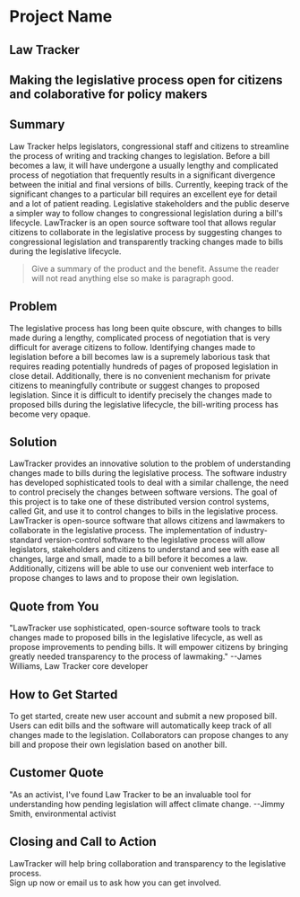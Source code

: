 # Project Name #
 
## Law Tracker ##

## Making the legislative process open for citizens and colaborative for policy makers ##

## Summary ##
  Law Tracker helps legislators, congressional staff and citizens to streamline the process 
  of writing and tracking changes to legislation. Before a bill becomes a law, it will have
  undergone a usually lengthy and complicated process of negotiation that frequently results
  in a significant divergence between the initial and final versions of bills. Currently,
  keeping track of the significant changes to a particular bill requires an excellent
  eye for detail and a lot of patient reading.  Legislative stakeholders and the public
  deserve a simpler way to follow changes to congressional legislation during a bill's 
  lifecycle. LawTracker is an open source software tool that allows regular citizens to 
  collaborate in the legislative process by suggesting changes to congressional legislation 
  and transparently tracking changes made to bills during the legislative lifecycle.  
    
  > Give a summary of the product and the benefit. Assume the reader will not read anything else so make is paragraph good.

## Problem ##
  The legislative process has long been quite obscure, with changes to bills made during
  a lengthy, complicated process of negotiation that is very difficult for average 
  citizens to follow.  Identifying changes made to legislation before a bill becomes law
  is a supremely laborious task that requires reading potentially hundreds of pages of 
  proposed legislation in close detail.  Additionally, there is no convenient mechanism 
  for private citizens to meaningfully contribute or suggest changes to proposed 
  legislation.  Since it is difficult to identify precisely the changes made to proposed 
  bills during the legislative lifecycle, the bill-writing process has become very opaque.  

## Solution ##
  LawTracker provides an innovative solution to the problem of understanding changes made
  to bills during the legislative process. The software industry has developed sophisticated
  tools to deal with a similar challenge, the need to control precisely the changes between 
  software versions.  The goal of this project is to take one of these distributed version 
  control systems, called Git, and use it to control changes to bills in the legislative 
  process. LawTracker is open-source software that allows citizens and lawmakers to 
  collaborate in the legislative process. The implementation of industry-standard 
  version-control software to the legislative process will allow legislators, stakeholders 
  and citizens to understand and see with ease all changes, large and small, made to a bill 
  before it becomes a law.  Additionally, citizens will be able to use our convenient web 
  interface to propose changes to laws and to propose their own legislation.    

## Quote from You ##
  "LawTracker use sophisticated, open-source software tools to track changes made to 
  proposed bills in the legislative lifecycle, as well as propose improvements to pending
  bills. It will empower citizens by bringing greatly needed transparency to the process
  of lawmaking."  --James Williams, Law Tracker core developer

## How to Get Started ##
  To get started, create new user account and submit a new proposed bill.  Users can edit
  bills and the software will automatically keep track of all changes made to the 
  legislation.  Collaborators can propose changes to any bill and propose their own 
  legislation based on another bill.  
## Customer Quote ##
  "As an activist, I've found Law Tracker to be an invaluable tool for understanding how pending
  legislation will affect climate change.  --Jimmy Smith, environmental activist

## Closing and Call to Action ##
  LawTracker will help bring collaboration and transparency to the legislative process.  
  Sign up now or email us to ask how you can get involved.  
